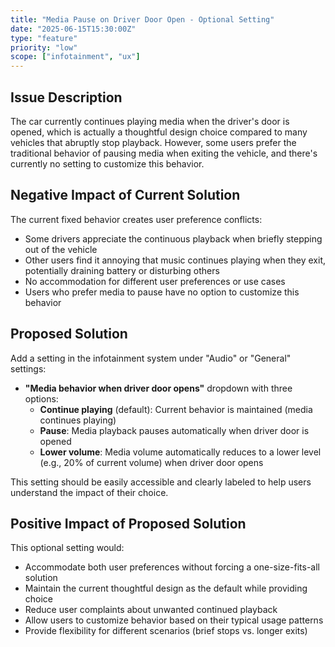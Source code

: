 ```yaml
---
title: "Media Pause on Driver Door Open - Optional Setting"
date: "2025-06-15T15:30:00Z"
type: "feature"
priority: "low"
scope: ["infotainment", "ux"]
---
```


## Issue Description

The car currently continues playing media when the driver's door is opened, which is actually a thoughtful design choice compared to many vehicles that abruptly stop playback. However, some users prefer the traditional behavior of pausing media when exiting the vehicle, and there's currently no setting to customize this behavior.

## Negative Impact of Current Solution

The current fixed behavior creates user preference conflicts:

- Some drivers appreciate the continuous playback when briefly stepping out of the vehicle
- Other users find it annoying that music continues playing when they exit, potentially draining battery or disturbing others
- No accommodation for different user preferences or use cases
- Users who prefer media to pause have no option to customize this behavior

## Proposed Solution

Add a setting in the infotainment system under "Audio" or "General" settings:

- **"Media behavior when driver door opens"** dropdown with three options:
  - **Continue playing** (default): Current behavior is maintained (media continues playing)
  - **Pause**: Media playback pauses automatically when driver door is opened
  - **Lower volume**: Media volume automatically reduces to a lower level (e.g., 20% of current volume) when driver door opens

This setting should be easily accessible and clearly labeled to help users understand the impact of their choice.

## Positive Impact of Proposed Solution

This optional setting would:

- Accommodate both user preferences without forcing a one-size-fits-all solution
- Maintain the current thoughtful design as the default while providing choice
- Reduce user complaints about unwanted continued playback
- Allow users to customize behavior based on their typical usage patterns
- Provide flexibility for different scenarios (brief stops vs. longer exits)
